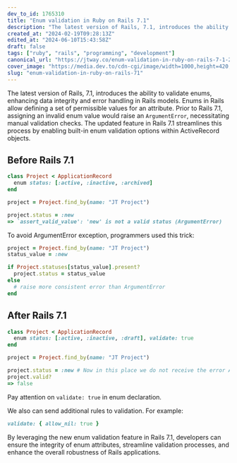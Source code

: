 ```yaml
---
dev_to_id: 1765310
title: "Enum validation in Ruby on Rails 7.1"
description: "The latest version of Rails, 7.1, introduces the ability to validate enums, enhancing data integrity..."
created_at: "2024-02-19T09:28:13Z"
edited_at: "2024-06-10T15:43:58Z"
draft: false
tags: ["ruby", "rails", "programming", "development"]
canonical_url: "https://jtway.co/enum-validation-in-ruby-on-rails-7-1-285762a64582"
cover_image: "https://media.dev.to/cdn-cgi/image/width=1000,height=420,fit=cover,gravity=auto,format=auto/https%3A%2F%2Fdev-to-uploads.s3.amazonaws.com%2Fuploads%2Farticles%2F5cafn4wyku2l3fhlupcp.png"
slug: "enum-validation-in-ruby-on-rails-71"
---
```

The latest version of Rails, 7.1, introduces the ability to validate enums, enhancing data integrity and error handling in Rails models. Enums in Rails allow defining a set of permissible values for an attribute. Prior to Rails 7.1, assigning an invalid enum value would raise an `ArgumentError`, necessitating manual validation checks. The updated feature in Rails 7.1 streamlines this process by enabling built-in enum validation options within ActiveRecord objects.

## Before Rails 7.1

```ruby
class Project < ApplicationRecord
  enum status: [:active, :inactive, :archived] 
end

project = Project.find_by(name: "JT Project")

project.status = :new
=> `assert_valid_value': 'new' is not a valid status (ArgumentError)

```
To avoid ArgumentError exception, programmers used this trick:

```ruby
project = Project.find_by(name: "JT Project")
status_value = :new

if Project.statuses[status_value].present?
  project.status = status_value
else
  # raise more consistent error than ArgumentError
end
```

## After Rails 7.1

```ruby
class Project < ApplicationRecord
  enum status: [:active, :inactive, :draft], validate: true 
end

project = Project.find_by(name: "JT Project")

project.status = :new # Now in this place we do not receive the error ArgumentError
project.valid?
=> false
```
Pay attention on `validate: true` in enum declaration.

We also can send additional rules to validation. For example: 

```ruby
validate: { allow_nil: true }
```

By leveraging the new enum validation feature in Rails 7.1, developers can ensure the integrity of enum attributes, streamline validation processes, and enhance the overall robustness of Rails applications.